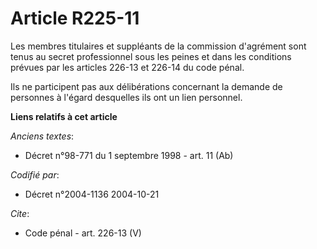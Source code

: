 # Article R225-11

Les membres titulaires et suppléants de la commission d'agrément sont tenus au secret professionnel sous les peines et dans
les conditions prévues par les articles 226-13 et 226-14 du code pénal. 

Ils ne participent pas aux délibérations concernant la demande de personnes à l'égard desquelles ils ont un lien personnel.

**Liens relatifs à cet article**

_Anciens textes_:

  - Décret n°98-771 du 1 septembre 1998 - art. 11 (Ab)

_Codifié par_:

  - Décret n°2004-1136 2004-10-21

_Cite_:

  - Code pénal - art. 226-13 (V)
